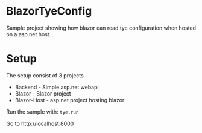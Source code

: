 # BlazorTyeConfig
Sample project showing how blazor can read tye configuration when hosted on a asp.net host.

# Setup
The setup consist of 3 projects

* Backend - Simple asp.net webapi
* Blazor - Blazor project
* Blazor-Host - asp.net project hosting blazor

Run the sample with:
`tye.run`

Go to http://localhost:8000
